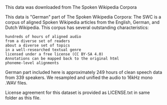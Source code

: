 This data was downloaded from The Spoken Wikipedia Corpora

This data is "German" part of The Spoken Wikipedia Corpora:
The SWC is a corpus of aligned Spoken Wikipedia articles from the English, German, and Dutch Wikipedia. This corpus has several outstanding characteristics:

    hundreds of hours of aligned audio
    from a diverse set of readers
    about a diverse set of topics
    in a well-researched textual genre
    licensed under a free license (CC BY-SA 4.0)
    Annotations can be mapped back to the original html
    phoneme-level alignments

 German part included here is approximately 249 hours of clean speech data from 339 speakers. We resampled and unified the audio to 16kHz mono .WAV files.  
 
License agreement for this dataset is provided as LICENSE.txt in same folder as this file. 